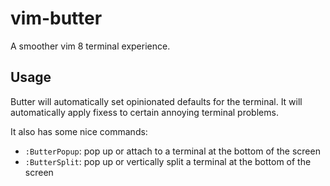 # vim-butter

A smoother vim 8 terminal experience.

## Usage

Butter will automatically set opinionated defaults for the terminal.
It will automatically apply fixess to certain annoying terminal problems.

It also has some nice commands:
- `:ButterPopup`: pop up or attach to a terminal at the bottom of the screen
- `:ButterSplit`: pop up or vertically split a terminal at the bottom of the screen
